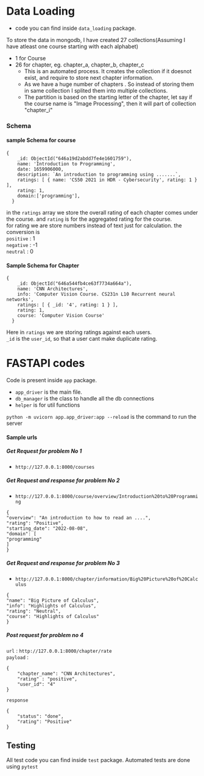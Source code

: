 
# Data Loading

- code you can find inside `data_loading` package.

To store the data in mongodb, I have created 27 collections(Assuming I have atleast one course starting with each alphabet)
- 1 for Course
- 26 for chapter, eg. chapter_a, chapter_b, chapter_c
  - This is an automated process. It creates the collection if it doesnot exist, and require to store next chapter information.
  - As we have a huge number of chapters . So instead of storing them in same collection I splited them into multiple collections.
  - The partition is based on the starting letter of the chapter, let say if the course name is "Image Processing", then it will part of collection "chapter_i"


### Schema
#### sample Schema for course
```
{
    _id: ObjectId("646a19d2abdd7fe4e1601759"),
    name: 'Introduction to Programming',
    date: 1659906000,
    description: `An introduction to programming using .......`,
    ratings: [ { name: 'CS50 2021 in HDR - Cybersecurity', rating: 1 } ],
    rating: 1,
    domain:['programming'],
  }
```
in the `ratings` array we store the overall rating of each chapter comes under the course.
and `rating` is for the aggregated rating for the course.<br>
for rating we are store numbers instead of text just for calculation. the conversion is
<br>`positive` : 1<br>
`negative` : -1 <br>
`neutral` : 0 <br>


#### Sample Schema for Chapter
```
{
    _id: ObjectId("646a544fb4ce63f7734a664a"),
    name: 'CNN Architectures',
    info: 'Computer Vision Course. CS231n L10 Recurrent neural networks',
    ratings: [ { _id: '4', rating: 1 } ],
    rating: 1,
    course: 'Computer Vision Course'
  }
```

Here in `ratings` we are storing ratings against each users.<br>
`_id` is the `user_id`, so that a user cant make duplicate rating.


# FASTAPI codes
  Code is present inside `app` package.<br>
- `app_driver` is the main file.
- `db_manager` is the class to handle all the db connections
- `helper` is for util functions

`python -m uvicorn app.app_driver:app --reload` is the command to run the server

#### Sample urls
##### Get Request for problem No 1
- ```http://127.0.0.1:8000/courses```
##### Get Request and response for problem No 2
- ```http://127.0.0.1:8000/course/overview/Introduction%20to%20Programming```
 
 ```
{
"overview": "An introduction to how to read an ....",
"rating": "Positive",
"starting_date": "2022-08-08",
"domain": [
"programming"
]
}
```
##### Get Request and response for problem No 3
- ```http://127.0.0.1:8000/chapter/information/Big%20Picture%20of%20Calculus```
```
{
"name": "Big Picture of Calculus",
"info": "Highlights of Calculus",
"rating": "Neutral",
"course": "Highlights of Calculus"
}
```
##### Post request for problem no 4
`url` : ```http://127.0.0.1:8000/chapter/rate```
<br>`payload` : 
```
{
	"chapter_name": "CNN Architectures",
	"rating" : "positive",
	"user_id": "4"
}
```

 `response` <br>
```
{
    "status": "done",
    "rating": "Positive"
}
```


## Testing

All test code you can find inside `test` package.
Automated tests are done using `pytest`